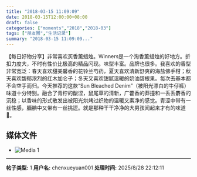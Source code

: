 ```yaml
---
title: "2018-03-15 11:09:09"
date: 2018-03-15T12:00:00+08:00
draft: false
categories: ["moments","2018","2018-03"]
tags: ["朋友圈","生活记录"]
summary: "2018-03-15 11:09:09..."
---
```


【每日好物分享】非常喜欢买香薰蜡烛。Winners是一个淘香薰蜡烛的好地方。折扣力度大，不时有性价比极高的精品闪现。味型丰富。品牌也很多。我喜欢的香型非常宽泛：春天喜欢甜美馨香的花铃兰芍药，夏天喜欢清新舒爽的海盐佛手柑；秋天喜欢馥郁浓烈的红木加仑子；冬天又喜欢甜腻温暖的奶油碧根果。每次去基本都不会空手而归。今天推荐的这款“Sun Bleached Denim”（被阳光漂白的牛仔裤）味道十分特别。融合了青柠的酸涩，鼠尾草的清新，广藿香的莽撞和一丢丢麝香的沉稳；以香味的形式散发出被阳光烘烤过织物的温暖又素净的感觉。青涩中带有一丝性感，腼腆中又带有一丝挑逗。就是那种干干净净的大男孩闻起来才有的味道🤭。

## 媒体文件

- ![Media 1](/Moments/photos/2018-03-15/201803151109090.jpg)

---

**帖子类型:** 1
**用户名:** chenxueyuan001
**处理时间:** 2025/8/28 22:12:11